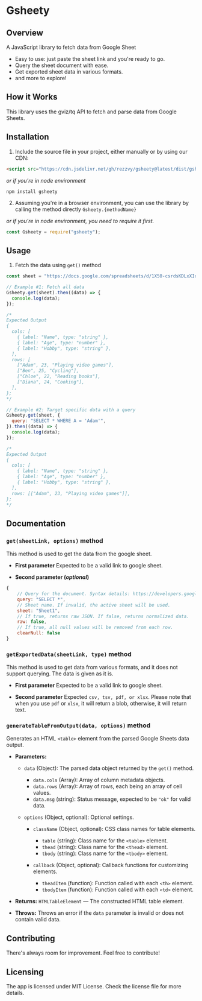 # Gsheety

## Overview

A JavaScript library to fetch data from Google Sheet

- Easy to use: just paste the sheet link and you're ready to go.
- Query the sheet document with ease.
- Get exported sheet data in various formats.
- and more to explore!

## How it Works

This library uses the gviz/tq API to fetch and parse data from Google Sheets.

## Installation

1. Include the source file in your project, either manually or by using our CDN:

```html
<script src="https://cdn.jsdelivr.net/gh/rezzvy/gsheety@latest/dist/gsheety.min.js"></script>
```

_or if you're in node environment_

```
npm install gsheety
```

2. Assuming you're in a browser environment, you can use the library by calling the method directly `Gsheety.{methodName}`

_or if you're in node environment, you need to require it first._

```javascript
const Gsheety = require("gsheety");
```

## Usage

1. Fetch the data using `get()` method

```javascript
const sheet = "https://docs.google.com/spreadsheets/d/1X50-csrdsKDLxXIotiW3jZtccu_hE2qOR7WKzDxhdK4/edit?usp=sharing";

// Example #1: Fetch all data
Gsheety.get(sheet).then((data) => {
  console.log(data);
});

/*
Expected Output
{
  cols: [
    { label: "Name", type: "string" },
    { label: "Age", type: "number" },
    { label: "Hobby", type: "string" },
  ],
  rows: [
    ["Adam", 23, "Playing video games"],
    ["Ben", 25, "Cycling"],
    ["Chloe", 22, "Reading books"],
    ["Diana", 24, "Cooking"],
  ],
};
*/

// Example #2: Target specific data with a query
Gsheety.get(sheet, {
  query: "SELECT * WHERE A = 'Adam'",
}).then((data) => {
  console.log(data);
});

/*
Expected Output
{
  cols: [
    { label: "Name", type: "string" },
    { label: "Age", type: "number" },
    { label: "Hobby", type: "string" },
  ],
  rows: [["Adam", 23, "Playing video games"]],
};
*/
```

## Documentation

### `get(sheetLink, options)` method

This method is used to get the data from the google sheet.

- **First parameter**
  Expected to be a valid link to google sheet.

- **Second parameter (_optional_)**

```javascript
{
    // Query for the document. Syntax details: https://developers.google.com/chart/interactive/docs/querylanguage
    query: "SELECT *",
    // Sheet name. If invalid, the active sheet will be used.
    sheet: "Sheet1",
    // If true, returns raw JSON. If false, returns normalized data.
    raw: false,
    // If true, all null values will be removed from each row.
    clearNull: false
}
```

### `getExportedData(sheetLink, type)` method

This method is used to get data from various formats, and it does not support querying. The data is given as it is.

- **First parameter**
  Expected to be a valid link to google sheet.

- **Second parameter**
  Expected `csv, tsv, pdf, or xlsx`. Please note that when you use `pdf` or `xlsx`, it will return a blob, otherwise, it will return text.

### `generateTableFromOutput(data, options)` method

Generates an HTML `<table>` element from the parsed Google Sheets data output.

- **Parameters:**

  - `data` (Object): The parsed data object returned by the `get()` method.

    - `data.cols` (Array): Array of column metadata objects.
    - `data.rows` (Array): Array of rows, each being an array of cell values.
    - `data.msg` (string): Status message, expected to be `"ok"` for valid data.

  - `options` (Object, optional): Optional settings.

    - `className` (Object, optional): CSS class names for table elements.

      - `table` (string): Class name for the `<table>` element.
      - `thead` (string): Class name for the `<thead>` element.
      - `tbody` (string): Class name for the `<tbody>` element.

    - `callback` (Object, optional): Callback functions for customizing elements.

      - `theadItem` (function): Function called with each `<th>` element.
      - `tbodyItem` (function): Function called with each `<td>` element.

- **Returns:**
  `HTMLTableElement` — The constructed HTML table element.

- **Throws:**
  Throws an error if the `data` parameter is invalid or does not contain valid data.

## Contributing

There's always room for improvement. Feel free to contribute!

## Licensing

The app is licensed under MIT License. Check the license file for more details.
